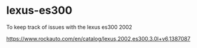 # lexus-es300
To keep track of issues with the lexus es300 2002

https://www.rockauto.com/en/catalog/lexus,2002,es300,3.0l+v6,1387087
